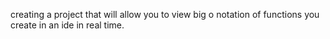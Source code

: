 creating a project that will allow you to view big o notation of functions you create in an ide in real time.